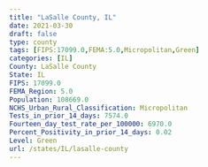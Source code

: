 ```yaml
---
title: "LaSalle County, IL"
date: 2021-03-30
draft: false
type: county
tags: [FIPS:17099.0,FEMA:5.0,Micropolitan,Green]
categories: [IL]
County: LaSalle County
State: IL
FIPS: 17099.0
FEMA_Region: 5.0
Population: 108669.0
NCHS_Urban_Rural_Classification: Micropolitan
Tests_in_prior_14_days: 7574.0
Fourteen_day_test_rate_per_100000: 6970.0
Percent_Positivity_in_prior_14_days: 0.02
Level: Green
url: /states/IL/lasalle-county
---
```



